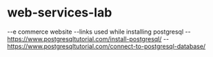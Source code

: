 # web-services-lab
--e commerce website 
--links used while installing postgresql
--https://www.postgresqltutorial.com/install-postgresql/
--https://www.postgresqltutorial.com/connect-to-postgresql-database/
